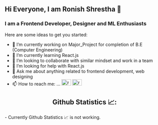 ## Hi Everyone, I am Ronish Shrestha 👋
### I am a Frontend Developer, Designer and ML Enthusiasts 

Here are some ideas to get you started:

- 🔭 I’m currently working on Major_Project for completion of B.E (Computer Engineering)
- 🌱 I’m currently learning React.js
- 👯 I’m looking to collaborate with similar mindset and work in a team
- 🤔 I’m looking for help with React.js
- 💬 Ask me about anything related to frontend development, web designing
- 📫 How to reach me: ... [<img src="https://raw.githubusercontent.com/rahuldkjain/github-profile-readme-generator/master/src/images/icons/Social/linked-in-alt.svg" alt="ronish_shrestha" height="20" width="30"/>](https://www.linkedin.com/in/ronish-shrestha/)  [<img src="https://raw.githubusercontent.com/rahuldkjain/github-profile-readme-generator/master/src/images/icons/Social/facebook.svg" alt="ronish_shrestha" height="20" width="30"/>](https://www.facebook.com/ronish.shrestha.39)
<!-- - 😄 Pronouns: ...He/His
- ⚡ Fun fact: ...Learning never ends
 -->

<h2 align="center">Github Statistics 📈:</h2>
- Currently Github Statistics 📈 is not working.
 
 <!-- 
 <div align="center">
 <img align="center" src="https://github-readme-stats.vercel.app/api?username=shrestharonish&show_icons=true&count_private=true&theme=dracula" width="400">
 <img align="center" src="https://github-readme-streak-stats.herokuapp.com/?user=shrestharonish&theme=dracula" width="400">
   <hr>
   <img align="center" src="https://github-readme-stats.vercel.app/api/top-langs/?username=shrestharonish&layout=compact&theme=dracula" width="450">
  <hr>
 <img align="center" src="https://github-profile-summary-cards.vercel.app/api/cards/profile-details?username=shrestharonish&theme=dracula">
  <hr>
 <img align="center" src="https://activity-graph.herokuapp.com/graph?username=shrestharonish&area=true&hide_border=true&theme=dracula">
 </div>
 -->

